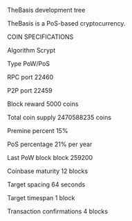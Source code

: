 
TheBasis development tree

TheBasis is a PoS-based cryptocurrency.

COIN SPECIFICATIONS

Algorithm	Scrypt

Type	PoW/PoS

RPC port	22460

P2P port	22459

Block reward	5000 coins

Total coin supply	2470588235 coins

Premine percent	15%

PoS percentage	21% per year

Last PoW block	block 259200

Coinbase maturity	12 blocks

Target spacing	64 seconds

Target timespan	1 block

Transaction confirmations	4 blocks

